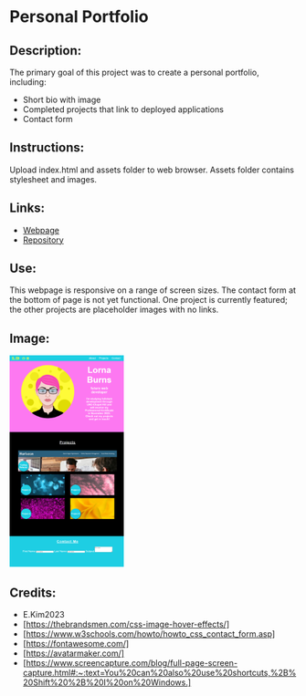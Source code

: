 # Personal Portfolio

## Description:

The primary goal of this project was to create a personal portfolio, including:

- Short bio with image
- Completed projects that link to deployed applications
- Contact form

## Instructions:

Upload index.html and assets folder to web browser. Assets folder contains stylesheet and images.

## Links:

- [Webpage]()
- [Repository](https://github.com/lornaburns/personal-portfolio)

## Use:

This webpage is responsive on a range of screen sizes. The contact form at the bottom of page is not yet functional. One project is
currently featured; the other projects are placeholder images with no links.

## Image:

<img src="https://github.com/lornaburns/personal-portfolio/blob/main/assets/images/personal-portfolio-screenshot.png?raw=true" alt="personal portfolio webpage" width="200"/>

## Credits:

- E.Kim2023
- [https://thebrandsmen.com/css-image-hover-effects/]
- [https://www.w3schools.com/howto/howto_css_contact_form.asp]
- [https://fontawesome.com/]
- [https://avatarmaker.com/]
- [https://www.screencapture.com/blog/full-page-screen-capture.html#:~:text=You%20can%20also%20use%20shortcuts,%2B%20Shift%20%2B%20I%20on%20Windows.]
